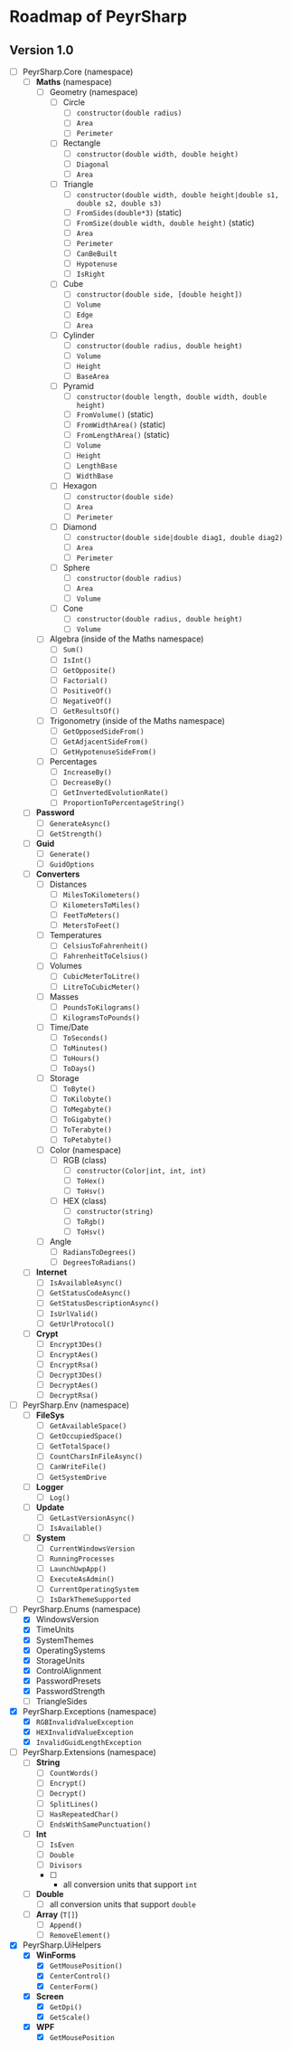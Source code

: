 # Roadmap of PeyrSharp
## Version 1.0
- [ ] PeyrSharp.Core (namespace)
    - [ ] **Maths** (namespace)
        - [ ] Geometry (namespace)
            - [ ] Circle
                - [ ] `constructor(double radius)`
                - [ ] `Area`
                - [ ] `Perimeter`
            - [ ] Rectangle
                - [ ] `constructor(double width, double height)`
                - [ ] `Diagonal`
                - [ ] `Area`
            - [ ] Triangle
                - [ ] `constructor(double width, double height|double s1, double s2, double s3)`
                - [ ] `FromSides(double*3)` (static)
                - [ ] `FromSize(double width, double height)` (static)
                - [ ] `Area`
                - [ ] `Perimeter`
                - [ ] `CanBeBuilt`
                - [ ] `Hypotenuse`
                - [ ] `IsRight`
            - [ ] Cube
                - [ ] `constructor(double side, [double height])`
                - [ ] `Volume`
                - [ ] `Edge`
                - [ ] `Area`
            - [ ] Cylinder
                - [ ] `constructor(double radius, double height)`
                - [ ] `Volume`
                - [ ] `Height`
                - [ ] `BaseArea`
            - [ ] Pyramid
                - [ ] `constructor(double length, double width, double height)`
                - [ ] `FromVolume()` (static)
                - [ ] `FromWidthArea()` (static)
                - [ ] `FromLengthArea()` (static)
                - [ ] `Volume`
                - [ ] `Height`
                - [ ] `LengthBase`
                - [ ] `WidthBase`
            - [ ] Hexagon
                - [ ] `constructor(double side)`
                - [ ] `Area`
                - [ ] `Perimeter`
            - [ ] Diamond
                - [ ] `constructor(double side|double diag1, double diag2)`
                - [ ] `Area`
                - [ ] `Perimeter`
            - [ ] Sphere
                - [ ] `constructor(double radius)`
                - [ ] `Area`
                - [ ] `Volume`
            - [ ] Cone
                - [ ] `constructor(double radius, double height)`
                - [ ] `Volume`
        - [ ] Algebra (inside of the Maths namespace)
            - [ ] `Sum()`
            - [ ] `IsInt()`
            - [ ] `GetOpposite()`
            - [ ] `Factorial()`
            - [ ] `PositiveOf()`
            - [ ] `NegativeOf()`
            - [ ] `GetResultsOf()`
        - [ ] Trigonometry (inside of the Maths namespace)
            - [ ] `GetOpposedSideFrom()`
            - [ ] `GetAdjacentSideFrom()`
            - [ ] `GetHypotenuseSideFrom()`
        - [ ] Percentages
            - [ ] `IncreaseBy()`
            - [ ] `DecreaseBy()`
            - [ ] `GetInvertedEvolutionRate()`
            - [ ] `ProportionToPercentageString()`
    - [ ] **Password**
        - [ ] `GenerateAsync()`
        - [ ] `GetStrength()`
    - [ ] **Guid**
        - [ ] `Generate()`
        - [ ] `GuidOptions`
    - [ ] **Converters**
        - [ ] Distances
            - [ ] `MilesToKilometers()`
            - [ ] `KilometersToMiles()`
            - [ ] `FeetToMeters()`
            - [ ] `MetersToFeet()`
        - [ ] Temperatures
            - [ ] `CelsiusToFahrenheit()`
            - [ ] `FahrenheitToCelsius()`
        - [ ] Volumes
            - [ ] `CubicMeterToLitre()`
            - [ ] `LitreToCubicMeter()`
        - [ ] Masses
            - [ ] `PoundsToKilograms()`
            - [ ] `KilogramsToPounds()`
        - [ ] Time/Date
            - [ ] `ToSeconds()`
            - [ ] `ToMinutes()`
            - [ ] `ToHours()`
            - [ ] `ToDays()`
        - [ ] Storage
            - [ ] `ToByte()`
            - [ ] `ToKilobyte()`
            - [ ] `ToMegabyte()`
            - [ ] `ToGigabyte()`
            - [ ] `ToTerabyte()`
            - [ ] `ToPetabyte()`
        - [ ] Color (namespace)
            - [ ] RGB (class)
                - [ ] `constructor(Color|int, int, int)`
                - [ ] `ToHex()`
                - [ ] `ToHsv()`
            - [ ] HEX (class)
                - [ ] `constructor(string)`
                - [ ] `ToRgb()`
                - [ ] `ToHsv()`
        - [ ] Angle
            - [ ] `RadiansToDegrees()`
            - [ ] `DegreesToRadians()`
    - [ ] **Internet**
        - [ ] `IsAvailableAsync()`
        - [ ] `GetStatusCodeAsync()`
        - [ ] `GetStatusDescriptionAsync()`
        - [ ] `IsUrlValid()`
        - [ ] `GetUrlProtocol()`
    - [ ] **Crypt**
        - [ ] `Encrypt3Des()`
        - [ ] `EncryptAes()`
        - [ ] `EncryptRsa()`
        - [ ] `Decrypt3Des()`
        - [ ] `DecryptAes()`
        - [ ] `DecryptRsa()`
- [ ] PeyrSharp.Env (namespace)
    - [ ] **FileSys**
        - [ ] `GetAvailableSpace()`
        - [ ] `GetOccupiedSpace()`
        - [ ] `GetTotalSpace()`
        - [ ] `CountCharsInFileAsync()`
        - [ ] `CanWriteFile()`
        - [ ] `GetSystemDrive`
    - [ ] **Logger**
        - [ ] `Log()`
    - [ ] **Update**
        - [ ] `GetLastVersionAsync()`
        - [ ] `IsAvailable()`
    - [ ] **System**
        - [ ] `CurrentWindowsVersion`
        - [ ] `RunningProcesses`
        - [ ] `LaunchUwpApp()`
        - [ ] `ExecuteAsAdmin()`
        - [ ] `CurrentOperatingSystem`
        - [ ] `IsDarkThemeSupported`
- [ ] PeyrSharp.Enums (namespace)
    - [x] WindowsVersion
    - [x] TimeUnits
    - [x] SystemThemes
    - [x] OperatingSystems
    - [x] StorageUnits
    - [x] ControlAlignment
    - [x] PasswordPresets
    - [x] PasswordStrength
    - [ ] TriangleSides
- [x] PeyrSharp.Exceptions (namespace)
    - [x] `RGBInvalidValueException`
    - [x] `HEXInvalidValueException`
    - [x] `InvalidGuidLengthException`
- [ ] PeyrSharp.Extensions (namespace)
    - [ ] **String**
        - [ ] `CountWords()`
        - [ ] `Encrypt()`
        - [ ] `Decrypt()`
        - [ ] `SplitLines()`
        - [ ] `HasRepeatedChar()`
        - [ ] `EndsWithSamePunctuation()`
    - [ ] **Int**
        - [ ] `IsEven`
        - [ ] `Double`
        - [ ] `Divisors`
        - [ ] + all conversion units that support `int`
    - [ ] **Double**
        - [ ] all conversion units that support `double`
    - [ ] **Array** (`T[]`)
        - [ ] `Append()`
        - [ ] `RemoveElement()`
- [x] PeyrSharp.UiHelpers
    - [x] **WinForms**
        - [x] `GetMousePosition()`
        - [x] `CenterControl()`
        - [x] `CenterForm()`
    - [x] **Screen**
        - [x] `GetDpi()`
        - [x] `GetScale()`
    - [x] **WPF**
        - [x] `GetMousePosition`
